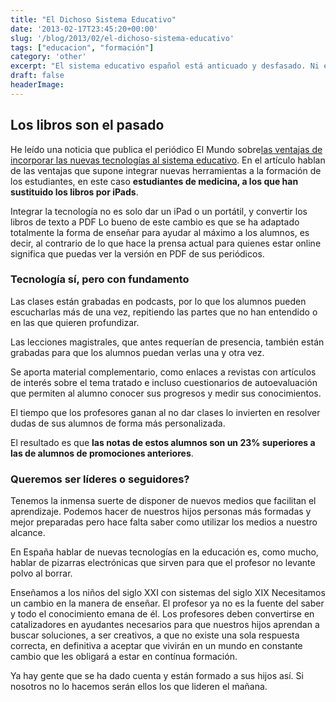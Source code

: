 ```yaml
---
title: "El Dichoso Sistema Educativo"
date: '2013-02-17T23:45:20+00:00'
slug: '/blog/2013/02/el-dichoso-sistema-educativo'
tags: ["educacion", "formación"]
category: 'other'
excerpt: "El sistema educativo español está anticuado y desfasado. Ni es la primera vez que hablo de este tema ni será la última. Me preocupa mucho como estamos preparando a las nuevas generaciones."
draft: false
headerImage:
---
```

## Los libros son el pasado

He leído una noticia que publica el periódico El Mundo sobre[las ventajas de incorporar las nuevas tecnologías al sistema educativo](http://www.elmundo.es/elmundosalud/2013/02/15/codigosalud/1360941358.html). En el artículo hablan de las ventajas que supone integrar nuevas herramientas a la formación de los estudiantes, en este caso **estudiantes de medicina, a los que han sustituido los libros por iPads**.

Integrar la tecnología no es solo dar un iPad o un portátil, y convertir los libros de texto a PDF Lo bueno de este cambio es que se ha adaptado totalmente la forma de enseñar para ayudar al máximo a los alumnos, es decir, al contrario de lo que hace la prensa actual para quienes estar online significa que puedas ver la versión en PDF de sus periódicos.

### Tecnología sí, pero con fundamento

Las clases están grabadas en podcasts, por lo que los alumnos pueden escucharlas más de una vez, repitiendo las partes que no han entendido o en las que quieren profundizar.

Las lecciones magistrales, que antes requerían de presencia, también están grabadas para que los alumnos puedan verlas una y otra vez.

Se aporta material complementario, como enlaces a revistas con artículos de interés sobre el tema tratado e incluso cuestionarios de autoevaluación que permiten al alumno conocer sus progresos y medir sus conocimientos.

El tiempo que los profesores ganan al no dar clases lo invierten en resolver dudas de sus alumnos de forma más personalizada.

El resultado es que **las notas de estos alumnos son un 23% superiores a las de alumnos de promociones anteriores**.

### Queremos ser líderes o seguidores?

Tenemos la inmensa suerte de disponer de nuevos medios que facilitan el aprendizaje. Podemos hacer de nuestros hijos personas más formadas y mejor preparadas pero hace falta saber como utilizar los medios a nuestro alcance.

En España hablar de nuevas tecnologías en la educación es, como mucho, hablar de pizarras electrónicas que sirven para que el profesor no levante polvo al borrar.

Enseñamos a los niños del siglo XXI con sistemas del siglo XIX Necesitamos un cambio en la manera de enseñar. El profesor ya no es la fuente del saber y todo el conocimiento emana de él. Los profesores deben convertirse en catalizadores en ayudantes necesarios para que nuestros hijos aprendan a buscar soluciones, a ser creativos, a que no existe una sola respuesta correcta, en definitiva a aceptar que vivirán en un mundo en constante cambio que les obligará a estar en contínua formación.

Ya hay gente que se ha dado cuenta y están formado a sus hijos así. Si nosotros no lo hacemos serán ellos los que lideren el mañana.
